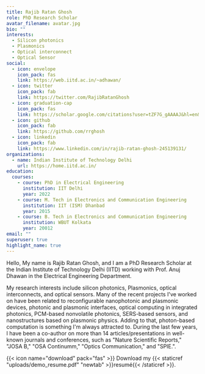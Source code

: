 ```yaml
---
title: Rajib Ratan Ghosh
role: PhD Research Scholar
avatar_filename: avatar.jpg
bio: ""
interests:
  - Silicon photonics
  - Plasmonics
  - Optical interconnect
  - Optical Sensor
social:
  - icon: envelope
    icon_pack: fas
    link: https://web.iitd.ac.in/~adhawan/
  - icon: twitter
    icon_pack: fab
    link: https://twitter.com/RajibRatanGhosh
  - icon: graduation-cap
    icon_pack: fas
    link: https://scholar.google.com/citations?user=tZF7G_gAAAAJ&hl=en&oi=ao
  - icon: github
    icon_pack: fab
    link: https://github.com/rrghosh
  - icon: linkedin
    icon_pack: fab
    link: https://www.linkedin.com/in/rajib-ratan-ghosh-245139131/
organizations:
  - name: Indian Institute of Technology Delhi
    url: https://home.iitd.ac.in/
education:
  courses:
    - course: PhD in Electrical Engineering
      institution: IIT Delhi
      year: 2022
    - course: M. Tech in Electronics and Communication Engineering
      institution: IIT (ISM) Dhanbad
      year: 2015
    - course: B. Tech in Electronics and Communication Engineering
      institution: WBUT Kolkata
      year: 20012
email: ""
superuser: true
highlight_name: true
---
```

Hello, 
My name is Rajib Ratan Ghosh, and I am a PhD Research Scholar at the Indian Institute of Technology Delhi (IITD) working with Prof. Anuj Dhawan in the Electrical Engineering Department. 


My research interests include silicon photonics, Plasmonics, optical interconnects, and optical sensors. Many of the recent projects I've worked on have been related to reconfigurable nanophotonic and plasmonic devices, photonic and plasmonic interfaces, optical computing in integrated photonics, PCM-based nonvolatile photonics, SERS-based sensors, and nanostructures based on plasmonic physics. Adding to that, photon-based computation is something I'm always attracted to. During the last few years, I have been a co-author on more than 14 articles/presentations in well-known journals and conferences, such as "Nature Scientific Reports," "JOSA B," "OSA Continumm," "Optics Communication," and "SPIE.". 

{{< icon name="download" pack="fas" >}} Download my {{< staticref "uploads/demo_resume.pdf" "newtab" >}}resumé{{< /staticref >}}.